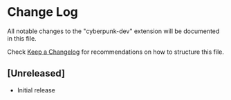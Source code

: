 # Change Log

All notable changes to the "cyberpunk-dev" extension will be documented in this file.

Check [Keep a Changelog](http://keepachangelog.com/) for recommendations on how to structure this file.

## [Unreleased]

- Initial release
